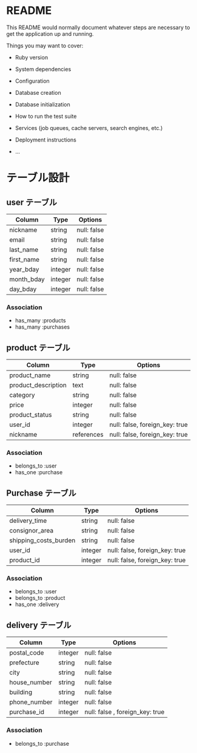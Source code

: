 # README

This README would normally document whatever steps are necessary to get the
application up and running.

Things you may want to cover:

* Ruby version

* System dependencies

* Configuration

* Database creation

* Database initialization

* How to run the test suite

* Services (job queues, cache servers, search engines, etc.)

* Deployment instructions

* ...


# テーブル設計

## user テーブル

| Column     | Type    | Options     |
| --------   | ------  | ----------- |
| nickname   | string  | null: false |
| email      | string  | null: false |
| last_name  | string  | null: false |
| first_name | string  | null: false |
| year_bday  | integer | null: false |
| month_bday | integer | null: false |
| day_bday   | integer | null: false |

### Association

- has_many :products
- has_many :purchases

## product テーブル

| Column                | Type       | Options                        |
| --------------------- | -----------| ------------------------------ |
| product_name          | string     | null: false                    |
| product_description   | text       | null: false                    |
| category              | string     | null: false                    |
| price                 | integer    | null: false                    |
| product_status        | string     | null: false                    |
| user_id               | integer    | null: false, foreign_key: true |
| nickname              | references | null: false, foreign_key: true |

### Association

- belongs_to :user
- has_one :purchase

## Purchase テーブル

| Column                 | Type    | Options                        |
| ---------------------- | --------| -------------------------------|
| delivery_time          | string  | null: false                    |
| consignor_area         | string  | null: false                    |
| shipping_costs_burden  | string  | null: false                    |
| user_id                | integer | null: false, foreign_key: true |
| product_id             | integer | null: false, foreign_key: true |

### Association

- belongs_to :user
- belongs_to :product
- has_one    :delivery

## delivery テーブル

| Column                 | Type    | Options                         |
| ---------------------- | ------- | ------------------------------- |
| postal_code            | integer | null: false                     |
| prefecture             | string  | null: false                     |
| city                   | string  | null: false                     |
| house_number           | string  | null: false                     |
| building               | string  | null: false                     |
| phone_number           | integer | null: false                     |
| purchase_id            | integer | null: false , foreign_key: true |

### Association

- belongs_to :purchase

